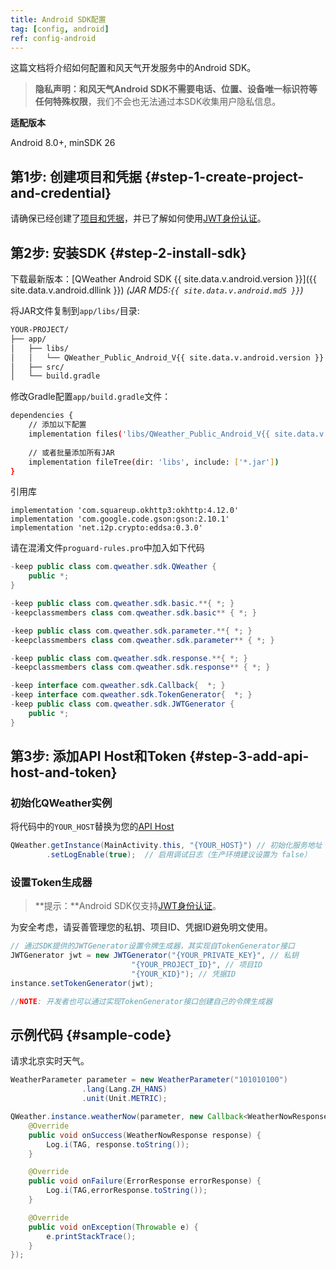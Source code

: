 ```yaml
---
title: Android SDK配置
tag: [config, android]
ref: config-android
---
```


这篇文档将介绍如何配置和风天气开发服务中的Android SDK。

> **隐私声明：**和风天气Android SDK**不需要电话、位置、设备唯一标识符等任何特殊权限**，我们不会也无法通过本SDK收集用户隐私信息。

**适配版本**

Android 8.0+, minSDK 26

## 第1步: 创建项目和凭据 {#step-1-create-project-and-credential}

请确保已经创建了[项目和凭据](/docs/configuration/project-and-key/)，并已了解如何使用[JWT身份认证](/docs/configuration/authentication/#json-web-token)。

## 第2步: 安装SDK {#step-2-install-sdk}

下载最新版本：[QWeather Android SDK {{ site.data.v.android.version }}]({{ site.data.v.android.dllink }}) *(JAR MD5:`{{ site.data.v.android.md5 }}`)*

将JAR文件复制到`app/libs/`目录:

```bash
YOUR-PROJECT/
├── app/
│   ├── libs/
│   │   └── QWeather_Public_Android_V{{ site.data.v.android.version }}.jar
│   ├── src/
│   └── build.gradle
```

修改Gradle配置`app/build.gradle`文件：

```bash
dependencies {
    // 添加以下配置
    implementation files('libs/QWeather_Public_Android_V{{ site.data.v.android.version }}.jar')
    
    // 或者批量添加所有JAR
    implementation fileTree(dir: 'libs', include: ['*.jar'])
}
```

引用库

```
implementation 'com.squareup.okhttp3:okhttp:4.12.0'
implementation 'com.google.code.gson:gson:2.10.1'
implementation 'net.i2p.crypto:eddsa:0.3.0'
```

请在混淆文件`proguard-rules.pro`中加入如下代码

```java
-keep public class com.qweather.sdk.QWeather {
    public *;
}

-keep public class com.qweather.sdk.basic.**{ *; }
-keepclassmembers class com.qweather.sdk.basic** { *; }

-keep public class com.qweather.sdk.parameter.**{ *; }
-keepclassmembers class com.qweather.sdk.parameter** { *; }

-keep public class com.qweather.sdk.response.**{ *; }
-keepclassmembers class com.qweather.sdk.response** { *; }

-keep interface com.qweather.sdk.Callback{  *; }
-keep interface com.qweather.sdk.TokenGenerator{  *; }
-keep public class com.qweather.sdk.JWTGenerator {
    public *;
}
```

## 第3步: 添加API Host和Token {#step-3-add-api-host-and-token}


### 初始化QWeather实例

将代码中的`YOUR_HOST`替换为您的[API Host](/docs/configuration/api-host/)

```java
QWeather.getInstance(MainActivity.this, "{YOUR_HOST}") // 初始化服务地址
        .setLogEnable(true);  // 启用调试日志（生产环境建议设置为 false）
```
 
### 设置Token生成器

> **提示：**Android SDK仅支持[JWT身份认证](/docs/configuration/authentication/#json-web-token)。

为安全考虑，请妥善管理您的私钥、项目ID、凭据ID避免明文使用。

```java
// 通过SDK提供的JWTGenerator设置令牌生成器，其实现自TokenGenerator接口
JWTGenerator jwt = new JWTGenerator("{YOUR_PRIVATE_KEY}", // 私钥
                           "{YOUR_PROJECT_ID}", // 项目ID
                           "{YOUR_KID}"); // 凭据ID
instance.setTokenGenerator(jwt);

//NOTE: 开发者也可以通过实现TokenGenerator接口创建自己的令牌生成器
```

## 示例代码 {#sample-code}

请求北京实时天气。

```java
WeatherParameter parameter = new WeatherParameter("101010100")
                .lang(Lang.ZH_HANS)
                .unit(Unit.METRIC);

QWeather.instance.weatherNow(parameter, new Callback<WeatherNowResponse>() {
    @Override
    public void onSuccess(WeatherNowResponse response) {
        Log.i(TAG, response.toString());
    }

    @Override
    public void onFailure(ErrorResponse errorResponse) {
        Log.i(TAG,errorResponse.toString());
    }

    @Override
    public void onException(Throwable e) {
        e.printStackTrace();
    }
});
```

